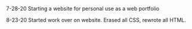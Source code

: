 7-28-20 Starting a website for personal use as a web portfolio

8-23-20 Started work over on website. Erased all CSS, rewrote all HTML.
